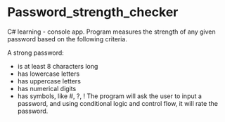 # Password_strength_checker
C# learning - console app. Program measures the strength of any given password based on the following criteria.

A strong password:
 - is at least 8 characters long
 - has lowercase letters
 - has uppercase letters
 - has numerical digits
 - has symbols, like #, ?, !
The program will ask the user to input a password, and using conditional logic and control flow, it will rate the password.

